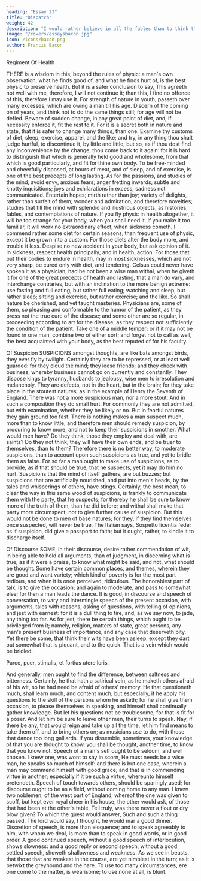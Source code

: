 ```yaml
---
heading: "Essay 23"
title: "Dispatch"
weight: 42
description: "I would rather believe in all the fables than to think tthat this universal frame is without a mind"
image: "/covers/essaysbacon.jpg"
icon: /icons/bacon.png
author: Francis Bacon
---
```



Regiment Of Health

THERE is a wisdom in this; beyond the rules of physic: a man's own observation, what he finds good of, and what he finds hurt of, is the best physic to preserve health. But it is a safer conclusion to say, This agreeth not well with me, therefore, I will not continue it; than this, I find no offence of this, therefore I may use it. For strength of nature in youth, passeth over many excesses, which are owing a man till his age. Discern of the coming on of years, and think not to do the same things still; for age will not be defied. Beware of sudden change, in any great point of diet, and, if necessity enforce it, fit the rest to it. For it is a secret both in nature and state, that it is safer to change many things, than one. Examine thy customs of diet, sleep, exercise, apparel, and the like; and try, in any thing thou shalt judge hurtful, to discontinue it, by little and little; but so, as if thou dost find any inconvenience by the change, thou come back to it again: for it is hard to distinguish that which is generally held good and wholesome, from that which is good particularly, and fit for thine own body. To be free-minded and cheerfully disposed, at hours of meat, and of sleep, and of exercise, is one of the best precepts of long lasting. As for the passions, and studies of the mind; avoid envy, anxious fears; anger fretting inwards; subtle and knotty inquisitions; joys and exhilarations in excess; sadness not communicated. Entertain hopes; mirth rather than joy; variety of delights, rather than surfeit of them; wonder and admiration, and therefore novelties; studies that fill the mind with splendid and illustrious objects, as histories, fables, and contemplations of nature. If you fly physic in health altogether, it will be too strange for your body, when you shall need it. If you make it too familiar, it will work no extraordinary effect, when sickness cometh. I commend rather some diet for certain seasons, than frequent use of physic, except it be grown into a custom. For those diets alter the body more, and trouble it less. Despise no new accident in your body, but ask opinion of it. In sickness, respect health principally; and in health, action. For those that put their bodies to endure in health, may in most sicknesses, which are not very sharp, be cured only with diet, and tendering. Celsus could never have spoken it as a physician, had he not been a wise man withal, when he giveth it for one of the great precepts of health and lasting, that a man do vary, and interchange contraries, but with an inclination to the more benign extreme: use fasting and full eating, but rather full eating; watching and sleep, but rather sleep; sitting and exercise, but rather exercise; and the like. So shall nature be cherished, and yet taught masteries. Physicians are, some of them, so pleasing and conformable to the humor of the patient, as they press not the true cure of the disease; and some other are so regular, in proceeding according to art for the disease, as they respect not sufficiently the condition of the patient. Take one of a middle temper; or if it may not be found in one man, combine two of either sort; and forget not to call as well, the best acquainted with your body, as the best reputed of for his faculty.






Of Suspicion
SUSPICIONS amongst thoughts, are like bats amongst birds, they ever fly by twilight. Certainly they are to be repressed, or at least well guarded: for they cloud the mind; they leese friends; and they check with business, whereby business cannot go on currently and constantly. They dispose kings to tyranny, husbands to jealousy, wise men to irresolution and melancholy. They are defects, not in the heart, but in the brain; for they take place in the stoutest natures; as in the example of Henry the Seventh of England. There was not a more suspicious man, nor a more stout. And in such a composition they do small hurt. For commonly they are not admitted, but with examination, whether they be likely or no. But in fearful natures they gain ground too fast. There is nothing makes a man suspect much, more than to know little; and therefore men should remedy suspicion, by procuring to know more, and not to keep their suspicions in smother. What would men have? Do they think, those they employ and deal with, are saints? Do they not think, they will have their own ends, and be truer to themselves, than to them? Therefore there is no better way, to moderate suspicions, than to account upon such suspicions as true, and yet to bridle them as false. For so far a man ought to make use of suspicions, as to provide, as if that should be true, that he suspects, yet it may do him no hurt. Suspicions that the mind of itself gathers, are but buzzes; but suspicions that are artificially nourished, and put into men's heads, by the tales and whisperings of others, have stings. Certainly, the best mean, to clear the way in this same wood of suspicions, is frankly to communicate them with the party, that he suspects; for thereby he shall be sure to know more of the truth of them, than he did before; and withal shall make that party more circumspect, not to give further cause of suspicion. But this would not be done to men of base natures; for they, if they find themselves once suspected, will never be true. The Italian says, Sospetto licentia fede; as if suspicion, did give a passport to faith; but it ought, rather, to kindle it to discharge itself.






Of Discourse
SOME, in their discourse, desire rather commendation of wit, in being able to hold all arguments, than of judgment, in discerning what is true; as if it were a praise, to know what might be said, and not, what should be thought. Some have certain common places, and themes, wherein they are good and want variety; which kind of poverty is for the most part tedious, and when it is once perceived, ridiculous. The honorablest part of talk, is to give the occasion; and again to moderate, and pass to somewhat else; for then a man leads the dance. It is good, in discourse and speech of conversation, to vary and intermingle speech of the present occasion, with arguments, tales with reasons, asking of questions, with telling of opinions, and jest with earnest: for it is a dull thing to tire, and, as we say now, to jade, any thing too far. As for jest, there be certain things, which ought to be privileged from it; namely, religion, matters of state, great persons, any man's present business of importance, and any case that deserveth pity. Yet there be some, that think their wits have been asleep, except they dart out somewhat that is piquant, and to the quick. That is a vein which would be bridled:

Parce, puer, stimulis, et fortius utere loris.

And generally, men ought to find the difference, between saltness and bitterness. Certainly, he that hath a satirical vein, as he maketh others afraid of his wit, so he had need be afraid of others' memory. He that questioneth much, shall learn much, and content much; but especially, if he apply his questions to the skill of the persons whom he asketh; for he shall give them occasion, to please themselves in speaking, and himself shall continually gather knowledge. But let his questions not be troublesome; for that is fit for a poser. And let him be sure to leave other men, their turns to speak. Nay, if there be any, that would reign and take up all the time, let him find means to take them off, and to bring others on; as musicians use to do, with those that dance too long galliards. If you dissemble, sometimes, your knowledge of that you are thought to know, you shall be thought, another time, to know that you know not. Speech of a man's self ought to be seldom, and well chosen. I knew one, was wont to say in scorn, He must needs be a wise man, he speaks so much of himself: and there is but one case, wherein a man may commend himself with good grace; and that is in commending virtue in another; especially if it be such a virtue, whereunto himself pretendeth. Speech of touch towards others, should be sparingly used; for discourse ought to be as a field, without coming home to any man. I knew two noblemen, of the west part of England, whereof the one was given to scoff, but kept ever royal cheer in his house; the other would ask, of those that had been at the other's table, Tell truly, was there never a flout or dry blow given? To which the guest would answer, Such and such a thing passed. The lord would say, I thought, he would mar a good dinner. Discretion of speech, is more than eloquence; and to speak agreeably to him, with whom we deal, is more than to speak in good words, or in good order. A good continued speech, without a good speech of interlocution, shows slowness: and a good reply or second speech, without a good settled speech, showeth shallowness and weakness. As we see in beasts, that those that are weakest in the course, are yet nimblest in the turn; as it is betwixt the greyhound and the hare. To use too many circumstances, ere one come to the matter, is wearisome; to use none at all, is blunt.





